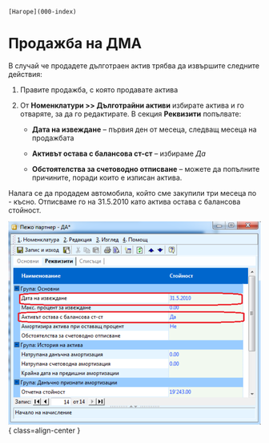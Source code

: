 ```{only} html
[Нагоре](000-index)
```

# Продажба на ДМА

В случай че продадете дълготраен актив трябва да извършите следните
действия:

1. Правите продажба, с която продавате актива

1. От **Номенклатури \>\> Дълготрайни активи** избирате актива и го отваряте, за да го редактирате. В секция **Реквизити** попълвате:

    - **Дата на извеждане** – първия ден от месеца, следващ месеца на продажбата

    - **Активът остава с балансова ст-ст** – избираме *Да*

    - **Обстоятелства за счетоводно отписване** – можете да попълните причините, поради които е изписан актива.


Налага се да продадем автомобила, който сме закупили три месеца по -
късно. Отписваме го на 31.5.2010 като актива остава с балансова
стойност.

![](906-image45.png){ class=align-center }
